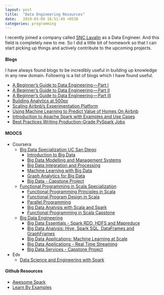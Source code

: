 ```yaml
---
layout: post
title:  "Data Engineering Resources"
date:   2019-03-09 18:51:49 +0530
categories: programming
---
```


I recently joined a company called [SNC Lavalin](http://www.snclavalin.com/en/) as a Data Engineer. And this field is completely new to me.
So I did a little bit of homework so that I can start picking up things and actively contribute to the upcoming projects.

#### Blogs

I have always found blogs to be incredibly useful in building up knowledge in any new domain. 
Following is a list of blogs which I have found useful.

* [A Beginner’s Guide to Data Engineering — Part I](https://medium.com/@rchang/a-beginners-guide-to-data-engineering-part-i-4227c5c457d7)
* [A Beginner’s Guide to Data Engineering — Part II](https://medium.com/@rchang/a-beginners-guide-to-data-engineering-part-ii-47c4e7cbda71)
* [A Beginner’s Guide to Data Engineering — Part III](https://medium.com/@rchang/a-beginners-guide-to-data-engineering-the-series-finale-2cc92ff14b0)
* [Building Analytics at 500px](https://medium.com/@samson_hu/building-analytics-at-500px-92e9a7005c83)
* [Scaling Airbnb’s Experimentation Platform](https://medium.com/airbnb-engineering/https-medium-com-jonathan-parks-scaling-erf-23fd17c91166)
* [Using Machine Learning to Predict Value of Homes On Airbnb](https://medium.com/airbnb-engineering/using-machine-learning-to-predict-value-of-homes-on-airbnb-9272d3d4739d)
* [Introduction to Apache Spark with Examples and Use Cases](https://www.toptal.com/spark/introduction-to-apache-spark)
* [Best Practices Writing Production-Grade PySpark Jobs](https://developerzen.com/best-practices-writing-production-grade-pyspark-jobs-cb688ac4d20f)
        
#### MOOCS
  * Coursera
      * [Big Data Specialization UC San Diego](https://www.coursera.org/specializations/big-data)
        * [Introduction to Big Data](https://www.coursera.org/learn/big-data-introduction?specialization=big-data)
        * [Big Data Modelling and Management Systems](https://www.coursera.org/learn/big-data-management?specialization=big-data)
        * [Big Data Integration and Processing](https://www.coursera.org/learn/big-data-integration-processing?specialization=big-data)
        * [Machine Learning with Big Data](https://www.coursera.org/learn/big-data-machine-learning?specialization=big-data)
        * [Graph Analytics for Big Data](https://www.coursera.org/learn/big-data-graph-analytics)
        * [Big Data - Capstone Project](https://www.coursera.org/learn/big-data-project)
      * [Functional Programming in Scala Specialization](https://www.coursera.org/specializations/scala)
        * [Functional Programming Principles in Scala](https://www.coursera.org/learn/progfun1?specialization=scala)
        * [Functional Program Design in Scala](https://www.coursera.org/learn/progfun2?specialization=scala)
        * [Parallel Programming](https://www.coursera.org/learn/parprog1?specialization=scala)
        * [Big Data Analysis with Scala and Spark](https://www.coursera.org/learn/scala-spark-big-data?specialization=scala)
        * [Functional Programming in Scala Capstone](https://www.coursera.org/learn/scala-capstone)
      * [Big Data Engineering](https://www.coursera.org/specializations/big-data-engineering)
        * [Big Data Essentials - Spark RDD, HDFS and Mapreduce](https://www.coursera.org/learn/big-data-essentials?specialization=big-data-engineering)
        * [Big Data Analysis: Hive, Spark SQL, DataFrames and GraphFrames](https://www.coursera.org/learn/big-data-analysis?specialization=big-data-engineering)
        * [Big Data Applications: Machine Learning at Scale](https://www.coursera.org/learn/machine-learning-applications-big-data?specialization=big-data-engineering)
        * [Big Data Applications - Real Time Streaming](https://www.coursera.org/learn/real-time-streaming-big-data?specialization=big-data-engineering)
        * [Big Data Services - Capstone Project](https://www.coursera.org/learn/big-data-services)
  * Edx
    * [Data Science and Engineering with Spark](https://www.edx.org/xseries/data-science-engineering-apacher-sparktm)

#### Github Resources
  * [Awesome Spark](https://github.com/awesome-spark)
  * [Learn By Examples](https://github.com/awesome-spark/learn-by-examples)
